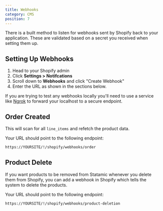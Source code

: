 ```yaml
---
title: Webhooks
category: CMS
position: 7
---
```


There is a built method to listen for webhooks sent by Shopify back to your application. These are validated based on a secret you received when setting them up.

## Setting Up Webhooks

1. Head to your Shopify admin
2. Click **Settings > Notifcations**
3. Scroll down to **Webhooks** and click "Create Webhook"
4. Enter the URL as shown in the sections below.

<alert type="info">

If you are trying to test any webhooks locally you'll need to use a service like [Ngrok](https://ngrok.com/) to forward your localhost to a secure endpoint.

</alert>

## Order Created

This will scan for all `line_items` and refetch the product data. 

Your URL should point to the following endpoint:

```bash
https://YOURSITE/!/shopify/webhooks/order
```

## Product Delete

If you want products to be removed from Statamic whenever you delete them from Shopify, you can add a webhook in Shopify which tells the system to delete the products.

Your URL should point to the following endpoint:

```bash
https://YOURSITE/!/shopify/webhooks/product-deletion
```